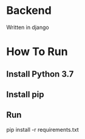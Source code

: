 # Backend
Written in django
# How To Run
## Install Python 3.7
## Install pip
## Run
pip install -r requirements.txt
